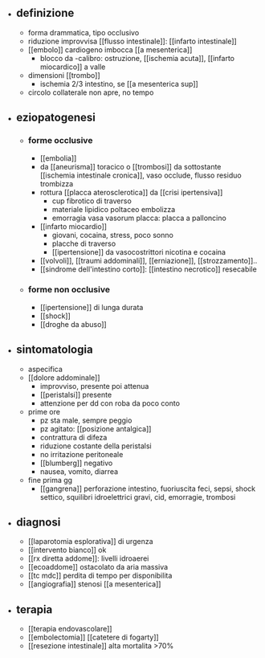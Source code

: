 - ## definizione
	- forma drammatica, tipo occlusivo
	- riduzione improvvisa [[flusso intestinale]]: [[infarto intestinale]]
	- [[embolo]] cardiogeno imbocca [[a mesenterica]]
		- blocco da -calibro: ostruzione, [[ischemia acuta]], [[infarto miocardico]] a valle
	- dimensioni [[trombo]]
		- ischemia 2/3 intestino, se [[a mesenterica sup]]
	- circolo collaterale non apre, no tempo
- ## eziopatogenesi
	- ### forme occlusive
		- [[embolia]]
		- da [[aneurisma]] toracico o [[trombosi]] da sottostante [[ischemia intestinale cronica]], vaso occlude, flusso residuo trombizza
		- rottura [[placca aterosclerotica]] da [[crisi ipertensiva]]
			- cup fibrotico di traverso
			- materiale lipidico poltaceo embolizza
			- emorragia vasa vasorum placca: placca a palloncino
		- [[infarto miocardio]]
			- giovani, cocaina, stress, poco sonno
			- placche di traverso
			- [[ipertensione]] da vasocostrittori nicotina e cocaina
		- [[volvoli]], [[traumi addominali]], [[erniazione]], [[strozzamento]]..
		- [[sindrome dell'intestino corto]]: [[intestino necrotico]] resecabile
	- ### forme non occlusive
		- [[ipertensione]] di lunga durata
		- [[shock]]
		- [[droghe da abuso]]
- ## sintomatologia
	- aspecifica
	- [[dolore addominale]]
		- improvviso, presente poi attenua
		- [[peristalsi]] presente
		- attenzione per dd con roba da poco conto
	- prime ore
		- pz sta male, sempre peggio
		- pz agitato: [[posizione antalgica]]
		- contrattura di difeza
		- riduzione costante della peristalsi
		- no irritazione peritoneale
		- [[blumberg]] negativo
		- nausea, vomito, diarrea
	- fine prima gg
		- [[gangrena]] perforazione intestino, fuoriuscita feci, sepsi, shock settico, squilibri idroelettrici gravi, cid, emorragie, trombosi
- ## diagnosi
	- [[laparotomia esplorativa]] di urgenza
	- [[intervento bianco]] ok
	- [[rx diretta addome]]: livelli idroaerei
	- [[ecoaddome]] ostacolato da aria massiva
	- [[tc mdc]] perdita di tempo per disponibilita
	- [[angiografia]] stenosi [[a mesenterica]]
- ## terapia
	- [[terapia endovascolare]]
	- [[embolectomia]] [[catetere di fogarty]]
	- [[resezione intestinale]] alta mortalita >70%
